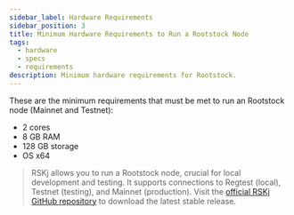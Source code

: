 ```yaml
---
sidebar_label: Hardware Requirements
sidebar_position: 3
title: Minimum Hardware Requirements to Run a Rootstock Node
tags:
  - hardware
  - specs
  - requirements
description: Minimum hardware requirements for Rootstock.
---
```


These are the minimum requirements that must be met to run an Rootstock node (Mainnet and Testnet):

- 2 cores
- 8 GB RAM
- 128 GB storage
- OS x64

> RSKj allows you to run a Rootstock node, crucial for local development and testing. It supports connections to Regtest (local), Testnet (testing), and Mainnet (production). Visit the [official RSKj GitHub repository](https://github.com/rsksmart/rskj) to download the latest stable release.